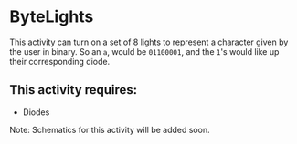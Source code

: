 # ByteLights
This activity can turn on a set of 8 lights to represent a character given by the user in binary. So an `a`, would be `01100001`, and the `1`'s would like up their corresponding diode.

## This activity requires:
* Diodes


Note: Schematics for this activity will be added soon.
